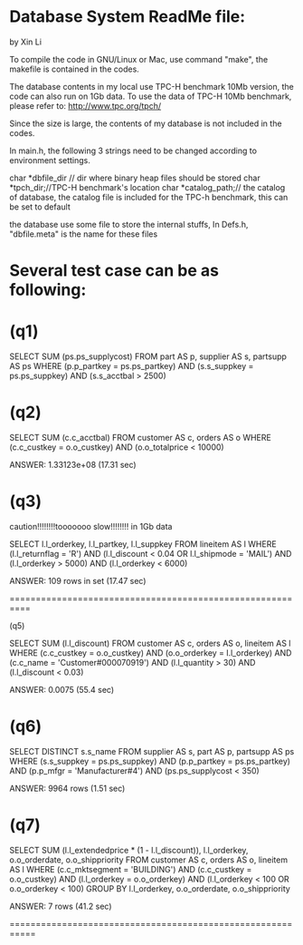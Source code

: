 Database System ReadMe file:
================
by Xin Li

To compile the code in GNU/Linux or Mac, use command "make", the makefile is contained in the codes.

The database contents in my local use TPC-H benchmark 10Mb version, the code can also run on 1Gb data.
To use the data of TPC-H 10Mb benchmark, please refer to:
http://www.tpc.org/tpch/

Since the size is large, the contents of my database is not included in the codes.

In main.h, the following 3 strings need to be changed according to environment settings.

char *dbfile_dir // dir where binary heap files should be stored
char *tpch_dir;//TPC-H benchmark's location
char *catalog_path;// the catalog of database, the catalog file is included for the TPC-h benchmark, this can be set to default


the database use some file to store the internal stuffs, In Defs.h,  "dbfile.meta" is the name for these files


Several test case can be as following:
======================================
(q1)
============================================================
SELECT SUM (ps.ps_supplycost)
FROM part AS p, supplier AS s, partsupp AS ps
WHERE (p.p_partkey = ps.ps_partkey) AND
    (s.s_suppkey = ps.ps_suppkey) AND
	  (s.s_acctbal > 2500)


(q2)
============================================================
SELECT SUM (c.c_acctbal)
FROM customer AS c, orders AS o
WHERE (c.c_custkey = o.o_custkey) AND
	  (o.o_totalprice < 10000)


ANSWER: 1.33123e+08 (17.31 sec) 



(q3)
============================================================
caution!!!!!!!!tooooooo slow!!!!!!!! in 1Gb data

SELECT l.l_orderkey, l.l_partkey, l.l_suppkey
FROM lineitem AS l
WHERE (l.l_returnflag = 'R') AND
	(l.l_discount < 0.04 OR l.l_shipmode = 'MAIL') AND 
	(l.l_orderkey > 5000) AND (l.l_orderkey < 6000)


ANSWER: 109 rows in set (17.47 sec)


==========================================================

(q5)


SELECT SUM (l.l_discount)
FROM customer AS c, orders AS o, lineitem AS l
WHERE (c.c_custkey = o.o_custkey) AND
	  (o.o_orderkey = l.l_orderkey) AND
	  (c.c_name = 'Customer#000070919') AND
	  (l.l_quantity > 30) AND (l.l_discount < 0.03)

ANSWER: 0.0075 (55.4 sec)


(q6)
===========================================================
SELECT DISTINCT s.s_name
FROM supplier AS s, part AS p, partsupp AS ps
WHERE (s.s_suppkey = ps.ps_suppkey) AND
	  (p.p_partkey = ps.ps_partkey) AND
	  (p.p_mfgr = 'Manufacturer#4') AND
	  (ps.ps_supplycost < 350)


ANSWER: 9964 rows (1.51 sec)


(q7)
===========================================================
SELECT SUM (l.l_extendedprice * (1 - l.l_discount)), l.l_orderkey, o.o_orderdate, o.o_shippriority
FROM customer AS c, orders AS o, lineitem AS l 
WHERE (c.c_mktsegment = 'BUILDING') AND 
      (c.c_custkey = o.o_custkey) AND (l.l_orderkey = o.o_orderkey) AND
	  (l.l_orderkey < 100 OR o.o_orderkey < 100)
GROUP BY l.l_orderkey, o.o_orderdate, o.o_shippriority

ANSWER: 7 rows (41.2 sec)

===========================================================

